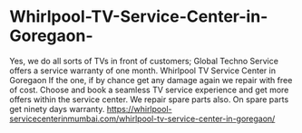 # Whirlpool-TV-Service-Center-in-Goregaon-
Yes, we do all sorts of TVs in front of customers; Global Techno Service offers a service warranty of one month. Whirlpool TV Service Center in Goregaon If the one, if by chance get any damage again we repair with free of cost. Choose and book a seamless TV service experience and get more offers within the service center.  We repair spare parts also. On spare parts get ninety days warranty. https://whirlpool-servicecenterinmumbai.com/whirlpool-tv-service-center-in-goregaon/
